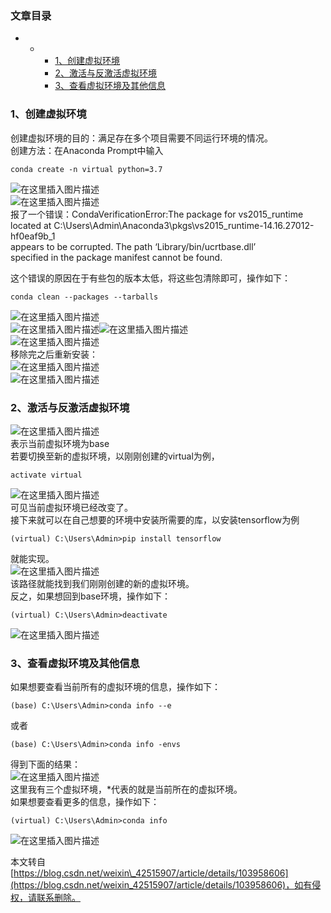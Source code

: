 ### 文章目录

*   *   *   [1、创建虚拟环境](about:blank#1_1)
        *   [2、激活与反激活虚拟环境](about:blank#2_25)
        *   [3、查看虚拟环境及其他信息](about:blank#3_49)

### [](https://blog.csdn.net/weixin_42515907/article/details/103958606)1、创建虚拟环境

创建虚拟环境的目的：满足存在多个项目需要不同运行环境的情况。  
创建方法：在Anaconda Prompt中输入

```
conda create -n virtual python=3.7

```

![在这里插入图片描述](https://img-blog.csdnimg.cn/2020011315231712.png?x-oss-process=image/watermark,type_ZmFuZ3poZW5naGVpdGk,shadow_10,text_aHR0cHM6Ly9ibG9nLmNzZG4ubmV0L3dlaXhpbl80MjUxNTkwNw==,size_16,color_FFFFFF,t_70)  
![在这里插入图片描述](https://img-blog.csdnimg.cn/20200113152401249.png?x-oss-process=image/watermark,type_ZmFuZ3poZW5naGVpdGk,shadow_10,text_aHR0cHM6Ly9ibG9nLmNzZG4ubmV0L3dlaXhpbl80MjUxNTkwNw==,size_16,color_FFFFFF,t_70)  
报了一个错误：CondaVerificationError:The package for vs2015\_runtime located at C:\\Users\\Admin\\Anaconda3\\pkgs\\vs2015\_runtime-14.16.27012-hf0eaf9b\_1  
appears to be corrupted. The path ‘Library/bin/ucrtbase.dll’  
specified in the package manifest cannot be found.

这个错误的原因在于有些包的版本太低，将这些包清除即可，操作如下：

```
conda clean --packages --tarballs

```

![在这里插入图片描述](https://img-blog.csdnimg.cn/20200113152616950.png?x-oss-process=image/watermark,type_ZmFuZ3poZW5naGVpdGk,shadow_10,text_aHR0cHM6Ly9ibG9nLmNzZG4ubmV0L3dlaXhpbl80MjUxNTkwNw==,size_16,color_FFFFFF,t_70)  
![在这里插入图片描述](https://img-blog.csdnimg.cn/20200113152635486.png?x-oss-process=image/watermark,type_ZmFuZ3poZW5naGVpdGk,shadow_10,text_aHR0cHM6Ly9ibG9nLmNzZG4ubmV0L3dlaXhpbl80MjUxNTkwNw==,size_16,color_FFFFFF,t_70)![在这里插入图片描述](https://img-blog.csdnimg.cn/20200113152752184.png?x-oss-process=image/watermark,type_ZmFuZ3poZW5naGVpdGk,shadow_10,text_aHR0cHM6Ly9ibG9nLmNzZG4ubmV0L3dlaXhpbl80MjUxNTkwNw==,size_16,color_FFFFFF,t_70)  
![在这里插入图片描述](https://img-blog.csdnimg.cn/2020011315281051.png?x-oss-process=image/watermark,type_ZmFuZ3poZW5naGVpdGk,shadow_10,text_aHR0cHM6Ly9ibG9nLmNzZG4ubmV0L3dlaXhpbl80MjUxNTkwNw==,size_16,color_FFFFFF,t_70)  
移除完之后重新安装：  
![在这里插入图片描述](https://img-blog.csdnimg.cn/2020011315292946.png?x-oss-process=image/watermark,type_ZmFuZ3poZW5naGVpdGk,shadow_10,text_aHR0cHM6Ly9ibG9nLmNzZG4ubmV0L3dlaXhpbl80MjUxNTkwNw==,size_16,color_FFFFFF,t_70)  
![在这里插入图片描述](https://img-blog.csdnimg.cn/20200113153012656.png?x-oss-process=image/watermark,type_ZmFuZ3poZW5naGVpdGk,shadow_10,text_aHR0cHM6Ly9ibG9nLmNzZG4ubmV0L3dlaXhpbl80MjUxNTkwNw==,size_16,color_FFFFFF,t_70)

### [](https://blog.csdn.net/weixin_42515907/article/details/103958606)2、激活与反激活虚拟环境

![在这里插入图片描述](https://img-blog.csdnimg.cn/20200113153327228.png)  
表示当前虚拟环境为base  
若要切换至新的虚拟环境，以刚刚创建的virtual为例，

```
activate virtual

```

![在这里插入图片描述](https://img-blog.csdnimg.cn/20200113153507687.png)  
可见当前虚拟环境已经改变了。  
接下来就可以在自己想要的环境中安装所需要的库，以安装tensorflow为例

```
(virtual) C:\Users\Admin>pip install tensorflow

```

就能实现。  
![在这里插入图片描述](https://img-blog.csdnimg.cn/20200113153902683.png)  
该路径就能找到我们刚刚创建的新的虚拟环境。  
反之，如果想回到base环境，操作如下：

```
(virtual) C:\Users\Admin>deactivate

```

![在这里插入图片描述](https://img-blog.csdnimg.cn/20200113154541324.png)

### [](https://blog.csdn.net/weixin_42515907/article/details/103958606)3、查看虚拟环境及其他信息

如果想要查看当前所有的虚拟环境的信息，操作如下：

```
(base) C:\Users\Admin>conda info --e

```

或者

```
(base) C:\Users\Admin>conda info -envs

```

得到下面的结果：  
![在这里插入图片描述](https://img-blog.csdnimg.cn/20200113155014650.png)  
这里我有三个虚拟环境，\*代表的就是当前所在的虚拟环境。  
如果想要查看更多的信息，操作如下：

```
(virtual) C:\Users\Admin>conda info

```

![在这里插入图片描述](https://img-blog.csdnimg.cn/202001131554263.png?x-oss-process=image/watermark,type_ZmFuZ3poZW5naGVpdGk,shadow_10,text_aHR0cHM6Ly9ibG9nLmNzZG4ubmV0L3dlaXhpbl80MjUxNTkwNw==,size_16,color_FFFFFF,t_70)

 

  

本文转自 [https://blog.csdn.net/weixin\_42515907/article/details/103958606](https://blog.csdn.net/weixin_42515907/article/details/103958606)，如有侵权，请联系删除。